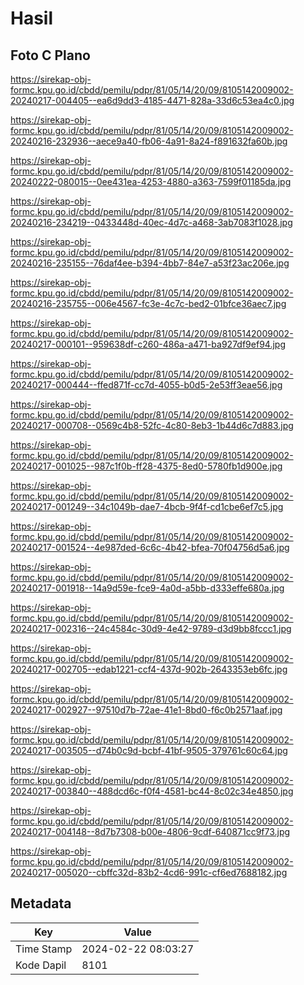 # Hasil

## Foto C Plano

https://sirekap-obj-formc.kpu.go.id/cbdd/pemilu/pdpr/81/05/14/20/09/8105142009002-20240217-004405--ea6d9dd3-4185-4471-828a-33d6c53ea4c0.jpg

https://sirekap-obj-formc.kpu.go.id/cbdd/pemilu/pdpr/81/05/14/20/09/8105142009002-20240216-232936--aece9a40-fb06-4a91-8a24-f891632fa60b.jpg

https://sirekap-obj-formc.kpu.go.id/cbdd/pemilu/pdpr/81/05/14/20/09/8105142009002-20240222-080015--0ee431ea-4253-4880-a363-7599f01185da.jpg

https://sirekap-obj-formc.kpu.go.id/cbdd/pemilu/pdpr/81/05/14/20/09/8105142009002-20240216-234219--0433448d-40ec-4d7c-a468-3ab7083f1028.jpg

https://sirekap-obj-formc.kpu.go.id/cbdd/pemilu/pdpr/81/05/14/20/09/8105142009002-20240216-235155--76daf4ee-b394-4bb7-84e7-a53f23ac206e.jpg

https://sirekap-obj-formc.kpu.go.id/cbdd/pemilu/pdpr/81/05/14/20/09/8105142009002-20240216-235755--006e4567-fc3e-4c7c-bed2-01bfce36aec7.jpg

https://sirekap-obj-formc.kpu.go.id/cbdd/pemilu/pdpr/81/05/14/20/09/8105142009002-20240217-000101--959638df-c260-486a-a471-ba927df9ef94.jpg

https://sirekap-obj-formc.kpu.go.id/cbdd/pemilu/pdpr/81/05/14/20/09/8105142009002-20240217-000444--ffed871f-cc7d-4055-b0d5-2e53ff3eae56.jpg

https://sirekap-obj-formc.kpu.go.id/cbdd/pemilu/pdpr/81/05/14/20/09/8105142009002-20240217-000708--0569c4b8-52fc-4c80-8eb3-1b44d6c7d883.jpg

https://sirekap-obj-formc.kpu.go.id/cbdd/pemilu/pdpr/81/05/14/20/09/8105142009002-20240217-001025--987c1f0b-ff28-4375-8ed0-5780fb1d900e.jpg

https://sirekap-obj-formc.kpu.go.id/cbdd/pemilu/pdpr/81/05/14/20/09/8105142009002-20240217-001249--34c1049b-dae7-4bcb-9f4f-cd1cbe6ef7c5.jpg

https://sirekap-obj-formc.kpu.go.id/cbdd/pemilu/pdpr/81/05/14/20/09/8105142009002-20240217-001524--4e987ded-6c6c-4b42-bfea-70f04756d5a6.jpg

https://sirekap-obj-formc.kpu.go.id/cbdd/pemilu/pdpr/81/05/14/20/09/8105142009002-20240217-001918--14a9d59e-fce9-4a0d-a5bb-d333effe680a.jpg

https://sirekap-obj-formc.kpu.go.id/cbdd/pemilu/pdpr/81/05/14/20/09/8105142009002-20240217-002316--24c4584c-30d9-4e42-9789-d3d9bb8fccc1.jpg

https://sirekap-obj-formc.kpu.go.id/cbdd/pemilu/pdpr/81/05/14/20/09/8105142009002-20240217-002705--edab1221-ccf4-437d-902b-2643353eb6fc.jpg

https://sirekap-obj-formc.kpu.go.id/cbdd/pemilu/pdpr/81/05/14/20/09/8105142009002-20240217-002927--97510d7b-72ae-41e1-8bd0-f6c0b2571aaf.jpg

https://sirekap-obj-formc.kpu.go.id/cbdd/pemilu/pdpr/81/05/14/20/09/8105142009002-20240217-003505--d74b0c9d-bcbf-41bf-9505-379761c60c64.jpg

https://sirekap-obj-formc.kpu.go.id/cbdd/pemilu/pdpr/81/05/14/20/09/8105142009002-20240217-003840--488dcd6c-f0f4-4581-bc44-8c02c34e4850.jpg

https://sirekap-obj-formc.kpu.go.id/cbdd/pemilu/pdpr/81/05/14/20/09/8105142009002-20240217-004148--8d7b7308-b00e-4806-9cdf-640871cc9f73.jpg

https://sirekap-obj-formc.kpu.go.id/cbdd/pemilu/pdpr/81/05/14/20/09/8105142009002-20240217-005020--cbffc32d-83b2-4cd6-991c-cf6ed7688182.jpg


## Metadata

| Key        | Value               |
| ---------- | ------------------- |
| Time Stamp | 2024-02-22 08:03:27 |
| Kode Dapil | 8101                |



